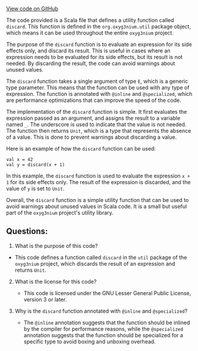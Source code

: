 [View code on GitHub](https://github.com/oxyg3nium/oxyg3nium/util/src/main/scala/org/oxyg3nium/util/package.scala)

The code provided is a Scala file that defines a utility function called `discard`. This function is defined in the `org.oxyg3nium.util` package object, which means it can be used throughout the entire `oxyg3nium` project.

The purpose of the `discard` function is to evaluate an expression for its side effects only, and discard its result. This is useful in cases where an expression needs to be evaluated for its side effects, but its result is not needed. By discarding the result, the code can avoid warnings about unused values.

The `discard` function takes a single argument of type `E`, which is a generic type parameter. This means that the function can be used with any type of expression. The function is annotated with `@inline` and `@specialized`, which are performance optimizations that can improve the speed of the code.

The implementation of the `discard` function is simple. It first evaluates the expression passed as an argument, and assigns the result to a variable named `_`. The underscore is used to indicate that the value is not needed. The function then returns `Unit`, which is a type that represents the absence of a value. This is done to prevent warnings about discarding a value.

Here is an example of how the `discard` function can be used:

```
val x = 42
val y = discard(x + 1)
```

In this example, the `discard` function is used to evaluate the expression `x + 1` for its side effects only. The result of the expression is discarded, and the value of `y` is set to `Unit`.

Overall, the `discard` function is a simple utility function that can be used to avoid warnings about unused values in Scala code. It is a small but useful part of the `oxyg3nium` project's utility library.
## Questions: 
 1. What is the purpose of this code?
   - This code defines a function called `discard` in the `util` package of the `oxyg3nium` project, which discards the result of an expression and returns `Unit`.

2. What is the license for this code?
   - This code is licensed under the GNU Lesser General Public License, version 3 or later.

3. Why is the `discard` function annotated with `@inline` and `@specialized`?
   - The `@inline` annotation suggests that the function should be inlined by the compiler for performance reasons, while the `@specialized` annotation suggests that the function should be specialized for a specific type to avoid boxing and unboxing overhead.